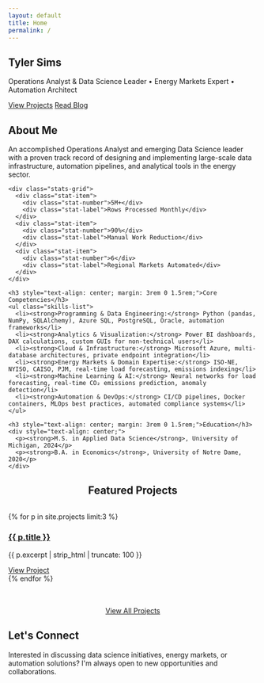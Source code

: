 ```yaml
---
layout: default
title: Home
permalink: /
---
```


<section class="hero" id="home">
  <div class="container">
    <h1>Tyler Sims</h1>
    <p>Operations Analyst & Data Science Leader • Energy Markets Expert • Automation Architect</p>
    <div class="hero-buttons">
      <a href="{{ '/projects/' | relative_url }}" class="btn btn-primary">View Projects</a>
      <a href="{{ '/blog/'     | relative_url }}" class="btn btn-secondary">Read Blog</a>
    </div>
  </div>
</section>

<section class="about" id="about">
  <div class="container about-content">
    <h2>About Me</h2>
    <p>An accomplished Operations Analyst and emerging Data Science leader with a proven track record of designing and implementing large-scale data infrastructure, automation pipelines, and analytical tools in the energy sector.</p>
    
    <div class="stats-grid">
      <div class="stat-item">
        <div class="stat-number">5M+</div>
        <div class="stat-label">Rows Processed Monthly</div>
      </div>
      <div class="stat-item">
        <div class="stat-number">90%</div>
        <div class="stat-label">Manual Work Reduction</div>
      </div>
      <div class="stat-item">
        <div class="stat-number">6</div>
        <div class="stat-label">Regional Markets Automated</div>
      </div>
    </div>

    <h3 style="text-align: center; margin: 3rem 0 1.5rem;">Core Competencies</h3>
    <ul class="skills-list">
      <li><strong>Programming & Data Engineering:</strong> Python (pandas, NumPy, SQLAlchemy), Azure SQL, PostgreSQL, Oracle, automation frameworks</li>
      <li><strong>Analytics & Visualization:</strong> Power BI dashboards, DAX calculations, custom GUIs for non-technical users</li>
      <li><strong>Cloud & Infrastructure:</strong> Microsoft Azure, multi-database architectures, private endpoint integration</li>
      <li><strong>Energy Markets & Domain Expertise:</strong> ISO-NE, NYISO, CAISO, PJM, real-time load forecasting, emissions indexing</li>
      <li><strong>Machine Learning & AI:</strong> Neural networks for load forecasting, real-time CO₂ emissions prediction, anomaly detection</li>
      <li><strong>Automation & DevOps:</strong> CI/CD pipelines, Docker containers, MLOps best practices, automated compliance systems</li>
    </ul>

    <h3 style="text-align: center; margin: 3rem 0 1.5rem;">Education</h3>
    <div style="text-align: center;">
      <p><strong>M.S. in Applied Data Science</strong>, University of Michigan, 2024</p>
      <p><strong>B.A. in Economics</strong>, University of Notre Dame, 2020</p>
    </div>
  </div>
</section>

<section class="projects" id="projects">
  <div class="container">
    <h2 style="text-align: center; margin-bottom: 2rem;">Featured Projects</h2>
    <div class="project-grid">
      {% for p in site.projects limit:3 %}
      <div class="project-card">
        <div class="project-image">
          <i class="fas fa-{{ p.icon }}"></i>
        </div>
        <div class="project-content">
          <h3><a href="{{ p.url | relative_url }}">{{ p.title }}</a></h3>
          <p>{{ p.excerpt | strip_html | truncate: 100 }}</p>
          <a href="{{ p.url | relative_url }}" class="btn btn-primary">View Project</a>
        </div>
      </div>
      {% endfor %}
    </div>
    <div style="text-align: center; margin-top: 3rem;">
      <a href="{{ '/projects/' | relative_url }}" class="btn btn-secondary">View All Projects</a>
    </div>
  </div>
</section>

<section class="contact" id="contact">
  <div class="container contact-content">
    <h2>Let's Connect</h2>
    <p>Interested in discussing data science initiatives, energy markets, or automation solutions? I'm always open to new opportunities and collaborations.</p>
    <div class="social-links">
      <a href="https://github.com/tyler-sims" title="GitHub"><i class="fab fa-github"></i></a>
      <a href="https://linkedin.com/in/tylersims" title="LinkedIn"><i class="fab fa-linkedin-in"></i></a>
      <a href="mailto:tyler.sims@example.com" title="Email"><i class="fas fa-envelope"></i></a>
    </div>
  </div>
</section>